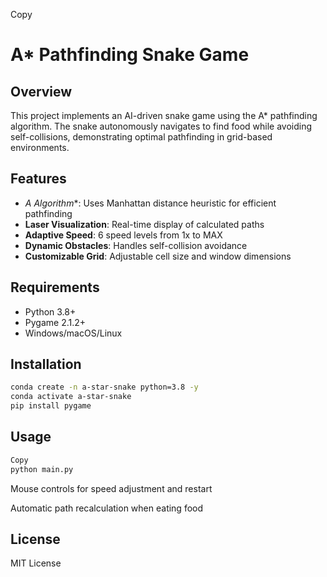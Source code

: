 Copy
# A* Pathfinding Snake Game

## Overview
This project implements an AI-driven snake game using the A* pathfinding algorithm. The snake autonomously navigates to find food while avoiding self-collisions, demonstrating optimal pathfinding in grid-based environments.

## Features
- **A* Algorithm**: Uses Manhattan distance heuristic for efficient pathfinding
- **Laser Visualization**: Real-time display of calculated paths
- **Adaptive Speed**: 6 speed levels from 1x to MAX
- **Dynamic Obstacles**: Handles self-collision avoidance
- **Customizable Grid**: Adjustable cell size and window dimensions

## Requirements
- Python 3.8+
- Pygame 2.1.2+
- Windows/macOS/Linux

## Installation
```bash
conda create -n a-star-snake python=3.8 -y
conda activate a-star-snake
pip install pygame
```

## Usage
```bash
Copy
python main.py
```
Mouse controls for speed adjustment and restart

Automatic path recalculation when eating food

## License
MIT License
